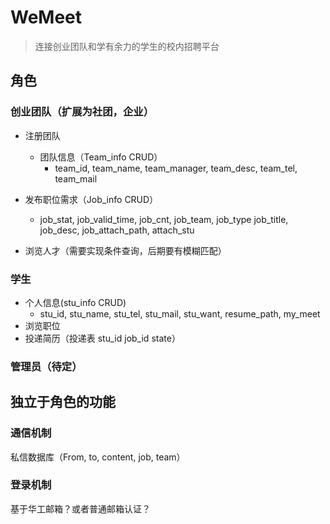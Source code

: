 # WeMeet

> 连接创业团队和学有余力的学生的校内招聘平台

## 角色
### 创业团队（扩展为社团，企业）
- 注册团队
  - 团队信息（Team_info CRUD）
    - team_id, team_name, team_manager, team_desc, team_tel, team_mail
- 发布职位需求（Job_info CRUD）
  - job_stat, job_valid_time, job_cnt, job_team, job_type
    job_title, job_desc, job_attach_path, attach_stu

- 浏览人才（需要实现条件查询，后期要有模糊匹配）


### 学生
 - 个人信息(stu_info CRUD)
   - stu_id, stu_name, stu_tel, stu_mail, stu_want, resume_path, my_meet
 - 浏览职位
 - 投递简历（投递表 stu_id job_id state）

### 管理员（待定）

## 独立于角色的功能
### 通信机制
私信数据库（From, to, content, job, team）

### 登录机制
基于华工邮箱？或者普通邮箱认证？

